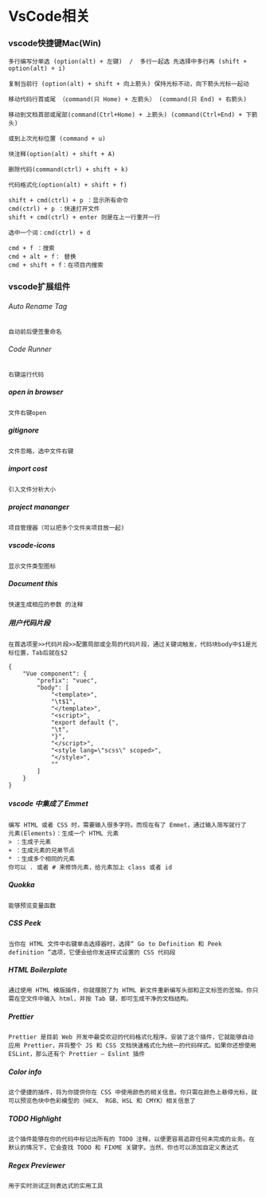 # VsCode相关
### vscode快捷键Mac(Win)
	多行编写分单选 (option(alt) + 左键)  /  多行一起选 先选择中多行再 (shift + option(alt) + i)
	
	复制当前行 (option(alt) + shift + 向上箭头) 保持光标不动，向下箭头光标一起动
	
	移动代码行首或尾 （command(只 Home) + 左箭头） (command(只 End) + 右箭头)
	
	移动到文档首部或尾部(command(Ctrl+Home) + 上箭头) (command(Ctrl+End) + 下箭头)
	
	或到上次光标位置 (command + u)
	
	块注释(option(alt) + shift + A)
	
	删除代码(command(ctrl) + shift + k)
	
	代码格式化(option(alt) + shift + f)
	
	shift + cmd(ctrl) + p ：显示所有命令
	cmd(ctrl) + p ：快速打开文件
	shift + cmd(ctrl) + enter 则是在上一行重开一行
	
	选中一个词：cmd(ctrl) + d
	
	cmd + f ：搜索
	cmd + alt + f： 替换
	cmd + shift + f：在项目内搜索


	
### vscode扩展组件
###### Auto Rename Tag 
	自动前后便签重命名

###### Code Runner
	右键运行代码
	
##### open in browser
	文件右键open

##### gitignore
	文件忽略，选中文件右键
	
##### import cost
	引入文件分析大小
	
##### project mananger
	项目管理器（可以把多个文件夹项目放一起)
	
##### vscode-icons
	显示文件类型图标
	
##### Document this
	快速生成相应的参数 的注释
	
##### 用户代码片段
	在首选项里>>代码片段>>配置局部或全局的代码片段，通过关键词触发，代码块body中$1是光标位置，Tab后就在$2
```
{
    "Vue component": {
        "prefix": "vuec",
        "body": [
            "<template>",
            "\t$1",
            "</template>",
            "<script>",
            "export default {",
            "\t",
            "}",
            "</script>",
            "<style lang=\"scss\" scoped>",
            "</style>",
            ""
        ]
    }
}
```
	
##### vscode 中集成了 Emmet
	编写 HTML 或者 CSS 时，需要输入很多字符。而现在有了 Emmet，通过输入简写就行了 
	元素(Elements)：生成一个 HTML 元素
	> ：生成子元素
	+ ：生成元素的兄弟节点
	* ：生成多个相同的元素
	你可以 . 或者 # 来修饰元素，给元素加上 class 或者 id

##### Quokka
	能够预览变量函数
	
##### CSS Peek
	当你在 HTML 文件中右键单击选择器时，选择“ Go to Definition 和 Peek definition ”选项，它便会给你发送样式设置的 CSS 代码段
	
##### HTML Boilerplate
	通过使用 HTML 模版插件，你就摆脱了为 HTML 新文件重新编写头部和正文标签的苦恼。你只需在空文件中输入 html，并按 Tab 键，即可生成干净的文档结构。
	
##### Prettier
	Prettier 是目前 Web 开发中最受欢迎的代码格式化程序。安装了这个插件，它就能够自动应用 Prettier，并将整个 JS 和 CSS 文档快速格式化为统一的代码样式。如果你还想使用 ESLint，那么还有个 Prettier – Eslint 插件
	
##### Color info
	这个便捷的插件，将为你提供你在 CSS 中使用颜色的相关信息。你只需在颜色上悬停光标，就可以预览色块中色彩模型的（HEX、 RGB、HSL 和 CMYK）相关信息了
	
##### TODO Highlight
	这个插件能够在你的代码中标记出所有的 TODO 注释，以便更容易追踪任何未完成的业务。在默认的情况下，它会查找 TODO 和 FIXME 关键字。当然，你也可以添加自定义表达式
	
##### Regex Previewer
	用于实时测试正则表达式的实用工具
	
	
	